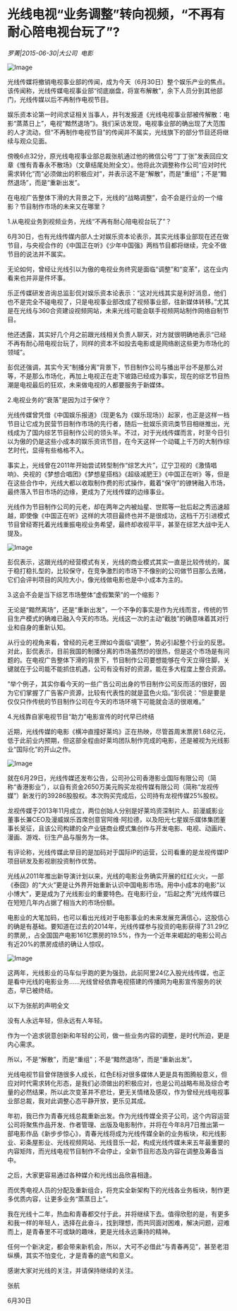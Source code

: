 # 光线电视“业务调整”转向视频，“不再有耐心陪电视台玩了”?

*罗菁|2015-06-30|大公司 
                                                电影*

![Image](http://static.ylzbl.com/uploads/ueditor/php/upload/image/20171102/1509608393505965.jpeg)

光线传媒将撤销电视事业部的传闻，成为今天（6月30日）整个娱乐产业的焦点。该传闻称，光线传媒电视事业部“彻底崩盘，将宣布解散”，余下人员分到其他部门，光线传媒以后不再制作电视节目。

娱乐资本论第一时间求证相关当事人，并刊发报道《光线电视事业部被传解散：电影“蒸蒸日上”，电视“黯然退场”》。我们采访发现，电视事业部的确出现了大范围的人才流动，但“不再制作电视节目”的传闻并不属实，光线旗下的部分节目还将继续与观众见面。

傍晚6点32分，原光线电视事业部总裁张航通过他的微信公号“丁丁张”发表回应文章《惟有青春永不散场》（文章结尾处附全文）。他将此次调整称作公司“应对时代需求转化”而“必须做出的积极应对”，并表示这不是“解散”，而是“重组”；不是“黯然退场”，而是“重新出发”。

在电视广告整体下滑的大背景之下，光线的“战略调整”，会不会是行业的一个缩影？节目制作市场的未来又在哪里？

1.从电视业务到视频业务，光线“不再有耐心陪电视台玩了”？

6月30日，也有光线传媒内部人士对娱乐资本论表示，其实光线事业部现在还在做节目，与央视合作的《中国正在听》《少年中国强》两档节目都将继续，完全不做节目的说法并不属实。

无论如何，曾经让光线引以为傲的电视业务终究是面临“调整”和“变革”，这在业内看来也并非是件坏事。

乐正传媒研发咨询总监彭侃对娱乐资本论表示：“这对光线其实是利好消息，他们也不是完全不碰电视了，只是电视事业部改成了视频事业部，往新媒体转移。”尤其是在光线与360合资建设视频网站，未来光线可能会联手视频网站制作网络自制节目。

他还透露，其实好几个月之前跟光线相关负责人聊天，对方就很明确地表示“已经不再有耐心陪电视台玩了，同样的资本不如投去电影或是网络剧这些更为市场化的领域”。

彭侃还强调，其实今天“制播分离”背景下，节目制作公司与播出平台不是那么对等，不是那么市场化，再加上电视正在走下坡路已经成为事实，现在的综艺节目热潮是电视最后的狂欢，未来做电视的人都要服务于新媒体。

2.电视业务的“衰落”是因为过于保守？

光线传媒曾凭借《中国娱乐报道》（现更名为《娱乐现场》）起家，也正是这样一档节目让它成为民营节目制作市场的先行者，随后一批娱乐资讯类节目相继推出，光线成为了国内综艺节目制作公司的领头羊。不过，对于光线传媒而言，时至今日引以为傲的仍是这些小成本的娱乐资讯节目，在今天这样一个动辄上千万的大制作综艺时代，显得有些格格不入。

事实上，光线曾在2011年开始尝试转型制作“综艺大片”，辽宁卫视的《激情唱响》、央视的《梦想合唱团》《梦想星搭档》《超级减肥王》《中国正在听》等，但是在这些合作中，光线大都以收取制作费的形式操作，戴着“保守”的镣铐融入市场，最终落入节目市场的边缘，更成为了光线传媒的边缘事业。

光线作为节目制作公司的元老，却在两年之内被灿星、世熙等一批后起之秀迅速超越，即使像《中国正在听》这样的大项目最终也并不是很成功，这档千万引进模式节目曾经寄托着光线重振电视业务希望，最终却收视平平，甚至在综艺大战中无人提及。

![Image](http://static.ylzbl.com/uploads/ueditor/php/upload/image/20171102/1509608430471448.jpeg)

彭侃表示，这跟光线的经营模式有关，光线的商业模式其实一直是比较传统的，属于稳打稳扎型的，比较保守，在竞争激烈的市场下不像别的公司做节目那么去赌，它们会评判项目的风险大小，像光线做电影也是中小成本为主的。

3.这会不会是当下综艺市场整体“虚假繁荣”的一个缩影？

无论是“黯然离场”，还是“重新出发”，一个不争的事实是作为光线而言，传统的节目生产模式的确难已融入今天的市场。光线这一次的主动“截肢”的确意味着其对行业和自身的重新认知。

从行业的视角来看，曾经的元老王牌如今面临“调整”，势必引起整个行业的反思。对此，彭侃表示，目前我国的制播分离的市场虽然炒的很热，但是这个市场是有问题的。在电视广告整体下滑的背景下，节目制作公司要想能够在今天立得住脚，关键就在于公司能不能抓住机遇，公司有没有好的资源，能在多大程度上整合资源。

“举个例子，其实你看今天的一些广告公司出身的节目制作公司反而活的很好，因为它们掌握了广告客户资源，比较有代表性的就是蓝色火焰。”彭侃说：“但是要是仅仅只作传统的节目制作公司在今天的市场环境下可能就会活的很艰难。”

4.光线靠自家电视节目“助力”电影宣传的时代早已终结

近期，光线传媒的电影《横冲直撞好莱坞》正在热映，尽管首周末票房1.68亿元，低于此前业内预期，但这部全程由好莱坞团队制作完成的电影，还是被视为光线影业“国际化”的开山之作。

![Image](http://static.ylzbl.com/uploads/ueditor/php/upload/image/20171102/1509608449120084.jpeg)

就在6月29日，光线传媒还发布公告，公司孙公司香港影业国际有限公司（简称“香港影业”），以自有资金2650万美元购买龙视传媒有限公司（简称“龙视传媒”）新发行的39286股股权。本次购买完成后，公司持有龙视传媒25%股权。

龙视传媒于2013年11月成立，两位创始人分别是好莱坞资深制片人、前漫威影业董事长兼CEO及漫威娱乐首席创意官阿维·阿拉德，以及阳光七星娱乐媒体集团董事长吴征，且该公司构建的全产业链商业模式集创作与开发电影、电视、动画片、漫画、游戏、衍生产品与服务为一体。

有评论称，光线传媒此举目的是加码对于国际IP的运营，公司看重的是龙视传媒IP项目研发及影视剧投资制作优势。

光线从2011年推出新导演计划以来，光线的电影业务确实开展的红红火火，一部《泰囧》的“大火”更是让外界开始重新认识中国电影市场。用中小成本的电影“以小博大”，更是成为了光线影业的重要特色。在电影行业，“后起之秀”光线传媒已在短短几年内占据了相当大的市场份额。

电影业的大笔加码，也可以看出光线对于电影事业的未来发展充满信心，这股信心的确是有基础。要知道在过去的2014年，光线传媒参与投资的电影获得了31.29亿的票房,，占全国国产电影161亿票房的19.5%，作为一个近年来崛起的电影公司占有近20%的票房成绩的确让人惊叹。

![Image](http://si1.go2yd.com/get-image/0HylQkmj78S)

这两年，光线影业的马车似乎跑的更为强劲，此前阿里24亿入股光线传媒，也正是看中光线的电影业务……光线曾经依靠电视搭建的传播网为电影宣传服务的状态，早已被终结。

以下为张航的声明全文

没有人永远年轻，但永远有人年轻。

作为一个追求锐意创新和年轻的公司，做一些业务内容的调整，是时代所迫，更是内心需求。

所以，不是“解散”，而是“重组”；不是“黯然退场”，而是“重新出发”。

光线电视节目曾伴随很多人成长，红色E标对很多媒体人更是具有图腾般意义，但应对时代需求转化形态，是我们必须做出的积极应对，也是公司战略布局及综合考量的必然结果，所以此次变革并不悲壮，更无关情绪及感叹，作为曾经光线电视事业部总裁，我对此调整心态平静开放，更乐见其成。

年初，我已作为青春光线总裁重新出发。作为光线传媒全资子公司，这个内容运营公司将聚焦作品开发、作者管理、出版及电影制作，并将在今年8月7日推出第一部电影作品《新步步惊心》，青春光线将成为光线传媒全新的业务板块，和光线影业、彩条屋影业、光线视频网站、光线音乐一起，构成光线传媒未来五年最重要的内容矩阵，而光线电视节目制作不会停止，全新节目形态及内容在调整及筹备当中。

之后，大家更容易通过各种媒介和光线出品欣喜相逢。

而优秀电视人员的分配及重新组合，将充实全新架构下的光线各业务板块，制作更多优质内容，让更多业务“蒸蒸日上”。

我在光线十二年，热血和青春都交付于此，并将继续下去。值得欣慰的是，有更多和我一样的年轻人，选择在此奋斗，找到理想，而共同面对困难，解决问题，迎难而上，是青春里不可或缺的趣味，更是光线永远秉持的精神。

任何一个新决定，都会带来新机会，所以，大可不必借此“与青春再见”，甚至老泪纵横，其实不怕变化，才是青春的底气和意义。

感谢大家对光线的关注，并请保持继续的关注。

张航

6月30日

